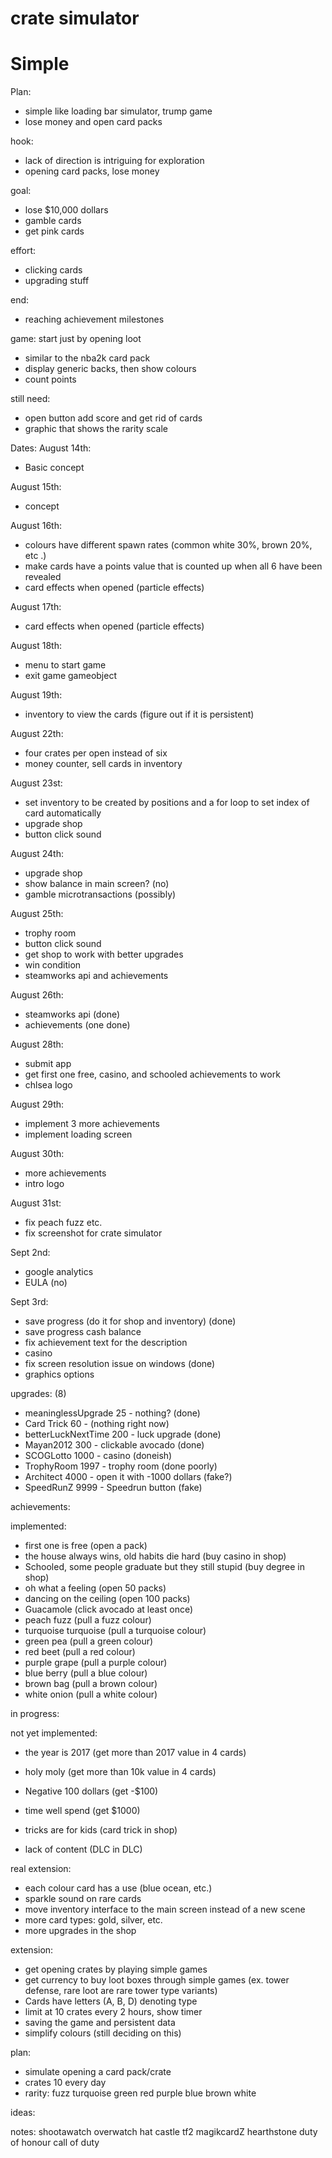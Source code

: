 # crate simulator

# Simple

Plan:
- simple like loading bar simulator, trump game
- lose money and open card packs

hook:
- lack of direction is intriguing for exploration
- opening card packs, lose money

goal:
- lose $10,000 dollars
- gamble cards
- get pink cards

effort:
- clicking cards
- upgrading stuff

end:
- reaching achievement milestones

game:
start just by opening loot
- similar to the nba2k card pack
- display generic backs, then show colours
- count points

still need:
- open button add score and get rid of cards
- graphic that shows the rarity scale

Dates:
August 14th: 
- Basic concept

August 15th:
- concept

August 16th:
- colours have different spawn rates (common white 30%, brown 20%, etc
.)
- make cards have a points value that is counted up when all 6 have been revealed
- card effects when opened (particle effects)

August 17th:
- card effects when opened (particle effects)

August 18th:
- menu to start game
- exit game gameobject

August 19th:
- inventory to view the cards (figure out if it is persistent)

August 22th:
- four crates per open instead of six
- money counter, sell cards in inventory

August 23st:
- set inventory to be created by positions and a for loop to set index of card automatically
- upgrade shop
- button click sound

August 24th:
- upgrade shop
- show balance in main screen? (no)
- gamble microtransactions (possibly)

August 25th:
- trophy room
- button click sound
- get shop to work with better upgrades
- win condition
- steamworks api and achievements

August 26th:
- steamworks api (done)
- achievements (one done)

August 28th:
- submit app
- get first one free, casino, and schooled achievements to work
- chlsea logo

August 29th:
- implement 3 more achievements
- implement loading screen

August 30th:
- more achievements
- intro logo

August 31st:
- fix peach fuzz etc.
- fix screenshot for crate simulator

Sept 2nd:
- google analytics
- EULA (no)

Sept 3rd:
- save progress (do it for shop and inventory) (done)
- save progress cash balance
- fix achievement text for the description
- casino
- fix screen resolution issue on windows (done)
- graphics options

upgrades: (8)
- meaninglessUpgrade 25 - nothing? (done)
- Card Trick 60 - (nothing right now)
- betterLuckNextTime 200 - luck upgrade (done)
- Mayan2012 300 - clickable avocado (done)
- SCOGLotto 1000 - casino (doneish)
- TrophyRoom 1997 - trophy room (done poorly)
- Architect 4000 - open it with -1000 dollars (fake?)
- SpeedRunZ 9999 - Speedrun button (fake)

achievements:

implemented:
- first one is free (open a pack)
- the house always wins, old habits die hard (buy casino in shop)
- Schooled, some people graduate but they still stupid (buy degree in shop)
- oh what a feeling (open 50 packs)
- dancing on the ceiling (open 100 packs)
- Guacamole (click avocado at least once)
- peach fuzz (pull a fuzz colour)
- turquoise turquoise (pull a turquoise colour)
- green pea (pull a green colour)
- red beet (pull a red colour)
- purple grape (pull a purple colour)
- blue berry (pull a blue colour)
- brown bag (pull a brown colour)
- white onion (pull a white colour)

in progress:


not yet implemented:
- the year is 2017 (get more than 2017 value in 4 cards)
- holy moly (get more than 10k value in 4 cards)

- Negative 100 dollars (get -$100)
- time well spend (get $1000)
- tricks are for kids (card trick in shop)

- lack of content (DLC in DLC)


real extension:
- each colour card has a use (blue ocean, etc.)
- sparkle sound on rare cards
- move inventory interface to the main screen instead of a new scene
- more card types: gold, silver, etc.
- more upgrades in the shop


extension:
- get opening crates by playing simple games
- get currency to buy loot boxes through simple games (ex. tower defense, rare loot are rare tower type variants)
- Cards have letters (A, B, D) denoting type
- limit at 10 crates every 2 hours, show timer
- saving the game and persistent data
- simplify colours (still deciding on this)

plan:
- simulate opening a card pack/crate
- crates 10 every day
- rarity:
fuzz
turquoise
green
red
purple
blue
brown
white

ideas:

notes:
shootawatch overwatch
hat castle tf2
magikcardZ hearthstone
duty of honour call of duty


